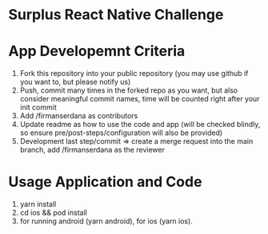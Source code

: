 # Surplus React Native Challenge



# App Developemnt Criteria

1. Fork this repository into your public repository (you may use github if you want to, but please notify us)
2. Push, commit many times in the forked repo as you want, but also consider meaningful commit names, time will be counted right after your init commit
3. Add /firmanserdana as contributors
4. Update readme as how to use the code and app (will be checked blindly, so ensure pre/post-steps/configuration will also be provided)
5. Development last step/commit => create a merge request into the main branch, add /firmanserdana as the reviewer 

# Usage Application and Code
1. yarn install
2. cd ios && pod install
3. for running android (yarn android), for ios (yarn ios).


